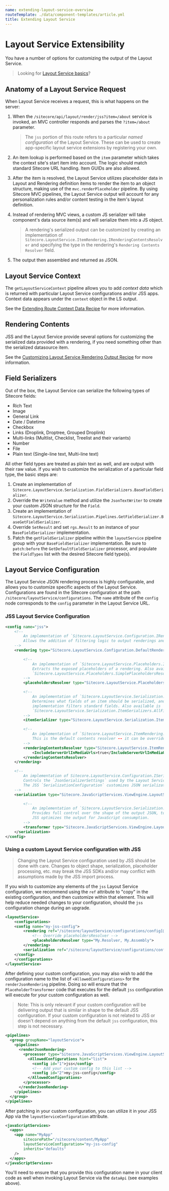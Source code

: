 ```yaml
---
name: extending-layout-service-overview
routeTemplate: ./data/component-templates/article.yml
title: Extending Layout Service
---
```


# Layout Service Extensibility

You have a number of options for customizing the output of the Layout Service.

> Looking for [Layout Service basics](/docs/fundamentals/services/layout-service)?

## Anatomy of a Layout Service Request

When Layout Service receives a request, this is what happens on the server:

1. When the `/sitecore/api/layout/render/jss?item=/about` service is invoked, an MVC controller responds and parses the `?item=/about` parameter.

   > The `jss` portion of this route refers to a particular _named configuration_ of the Layout Service. These can be used to create app-specific layout service extensions by registering your own.

2. An item lookup is performed based on the `item` parameter which takes the context site's start item into account. The logic should match standard Sitecore URL handling. Item GUIDs are also allowed.

3. After the item is resolved, the Layout Service utilizes placeholder data in Layout and Rendering definition items to render the item to an object structure, making use of the `mvc.renderPlaceholder` pipeline. By using Sitecore MVC pipelines, the Layout Service output will account for any personalization rules and/or content testing in the item's layout definition.

4. Instead of rendering MVC views, a custom JS serializer will take component's data source item(s) and will serialize them into a JS object.

   > A rendering's serialized output can be customized by creating an implementation of `Sitecore.LayoutService.ItemRendering.IRenderingContentsResolver` and specifying the type in the rendering's `Rendering Contents Resolver` field.

5. The output then assembled and returned as JSON.

## Layout Service Context

The `getLayoutServiceContext` pipeline allows you to add _context data_ which is returned with particular Layout Service configurations and/or JSS apps. Context data appears under the `context` object in the LS output.

See the [Extending Route Context Data Recipe](/docs/techniques/extending-layout-service/layoutservice-extending-context) for more information.

## Rendering Contents

JSS and the Layout Service provide several options for customizing the serialized data provided with a rendering, if you need something other than the serialized datasource item.

See the [Customizing Layout Service Rendering Output Recipe](/docs/techniques/extending-layout-service/layoutservice-rendering-contents) for more information.

## Field Serializers

Out of the box, the Layout Service can serialize the following types of Sitecore fields:

- Rich Text
- Image
- General Link
- Date / Datetime
- Checkbox
- Links (Droplink, Droptree, Grouped Droplink)
- Multi-links (Multlist, Checklist, Treelist and their variants)
- Number
- File
- Plain text (Single-line text, Multi-line text)

All other field types are treated as plain text as well, and are output with their raw value. If you wish to customize the serialization of a particular field type, the basic steps are:

1. Create an implementation of `Sitecore.LayoutService.Serialization.FieldSerializers.BaseFieldSerializer`.
1. Override the `WriteValue` method and utilize the `JsonTextWriter` to create your custom JSON structure for the `Field`.
1. Create an implementation of `Sitecore.LayoutService.Serialization.Pipelines.GetFieldSerializer.BaseGetFieldSerializer`.
1. Override `SetResult` and set `rgs.Result` to an instance of your `BaseFieldSerializer` implementation.
1. Patch the `getFieldSerializer` pipeline within the `layoutService` pipeline group with your `BaseFieldSerializer` implementation. Be sure to `patch:before` the `GetDefaultFieldSerializer` processor, and populate the `FieldTypes` list with the desired Sitecore field type(s).

## Layout Service Configuration

The Layout Service JSON rendering process is highly configurable, and allows you to customize specific aspects of the Layout Service. Configurations are found in the Sitecore configuration at the path `/sitecore/layoutService/configurations`. The `name` attribute of the `config` node corresponds to the `config` parameter in the Layout Service URL.

### JSS Layout Service Configuration

```xml
<config name="jss">
    <!--
        An implementation of `Sitecore.LayoutService.Configuration.IRenderingConfiguration`.
        Allows the addition of filtering logic to output renderings and placeholders.
    -->
    <rendering type="Sitecore.LayoutService.Configuration.DefaultRenderingConfiguration, Sitecore.LayoutService">

        <!--
            An implementation of `Sitecore.LayoutService.Placeholders.IPlaceholdersResolver`.
            Extracts the exposed placeholders of a rendering. Also available is
            `Sitecore.LayoutService.Placeholders.SimplePlaceholdersResolver`.
        -->
        <placeholdersResolver type="Sitecore.LayoutService.Placeholders.DynamicPlaceholdersResolver, Sitecore.LayoutService"/>

        <!--
            An implementation of `Sitecore.LayoutService.Serialization.ItemSerializers.IItemSerializer`.
            Determines what fields of an item should be serialized, and writes them out as JSON. The default
            implementation filters standard fields. Also available is
            `Sitecore.LayoutService.Serialization.ItemSerializers.AllFieldsItemSerializer`.
        -->
        <itemSerializer type="Sitecore.LayoutService.Serialization.ItemSerializers.DefaultItemSerializer, Sitecore.LayoutService" resolve="true"/>

        <!--
            An implementation of `Sitecore.LayoutService.ItemRendering.ContentsResolvers.IRenderingContentsResolver`.
            This is the default contents resolver -- it can be overridden on a per-rendering basis, as described above.
        -->
        <renderingContentsResolver type="Sitecore.LayoutService.ItemRendering.ContentsResolvers.RenderingContentsResolver, Sitecore.LayoutService">
            <IncludeServerUrlInMediaUrls>true</IncludeServerUrlInMediaUrls>
        </renderingContentsResolver>
    </rendering>

    <!--
        An implementation of Sitecore.LayoutService.Configuration.ISerializationConfiguration.
        Controls the `JsonSerializerSettings` used by the Layout Service, and any transformation of the resulting JSON.
        The JSS `SerializationConfiguration` customizes JSON serialization to preserve the case of dictionary keys.
    -->
    <serialization type="Sitecore.JavaScriptServices.ViewEngine.LayoutService.SerializationConfiguration, Sitecore.JavaScriptServices.ViewEngine">

        <!--
            An implementation of `Sitecore.LayoutService.Serialization.ILayoutTransformer`.
            Provides full control over the shape of the output JSON, to optimize it for the use of specific client needs.
            JSS optimizes the output for JavaScript consumption.
        -->
        <transformer type="Sitecore.JavaScriptServices.ViewEngine.LayoutService.Serialization.LayoutTransformer, Sitecore.JavaScriptServices.ViewEngine"/>
    </serialization>
</config>
```

### Using a custom Layout Service configuration with JSS

> Changing the Layout Service configuration used by JSS should be done with care. Changes to object shape, serialization, placeholder processing, etc. may break the JSS SDKs and/or may conflict with assumptions made by the JSS import process.

If you wish to customize any elements of the `jss` Layout Service configuration, we recommend using the `ref` attribute
to "copy" in the existing configuration, and then customize within that element. This will help reduce needed
changes to your configuration, should the `jss` configuration change during an upgrade.

```xml
<layoutService>
    <configurations>
    <config name="my-jss-config">
        <rendering ref="/sitecore/layoutService/configurations/config[@name='jss']/rendering">
            <!-- Override placeholdersResolver -->
            <placeholdersResolver type="My.Resolver, My.Assembly">
        </rendering>
        <serialization ref="/sitecore/layoutService/configurations/config[@name='jss']/serialization" />
    </config>
    </configurations>
</layoutService>
```

After defining your custom configuration, you may also wish to add the configuration name to the list of `<AllowedConfigurations>` for the `renderJsonRendering` pipeline. Doing so will ensure that the `PlaceholderTransformer` code that executes for the default `jss` configuration will execute for your custom configuration as well.

> Note: This is only relevant if your custom configuration will be delivering output that is similar in shape to the default JSS configuration. If your custom configuration is not related to JSS or doesn't depend on anything from the default `jss` configuration, this step is not necessary.

```xml
<pipelines>
  <group groupName="layoutService">
    <pipelines>
      <renderJsonRendering>
        <processor type="Sitecore.JavaScriptServices.ViewEngine.LayoutService.Pipelines.RenderJsonRendering.AddComponentName, Sitecore.JavaScriptServices.ViewEngine" resolve="true">
          <AllowedConfigurations hint="list">
            <config id="1">jss</config>
            <!-- Add your custom config to this list -->
            <config id="2">my-jss-config</config>
          </AllowedConfigurations>
        </processor>
      </renderJsonRendering>
    </pipelines>
  </group>
</pipelines>
```

After patching in your custom configuration, you can utilize it in your JSS App via the `layoutServiceConfiguration` attribute.

```xml
<javaScriptServices>
  <apps>
    <app name="MyApp"
        sitecorePath="/sitecore/content/MyApp"
        layoutServiceConfiguration="my-jss-config"
        inherits="defaults"
    />
  </apps>
</javaScriptServices>
```

You'll need to ensure that you provide this configuration name in your client code as well when invoking Layout Service via the `dataApi` (see examples above).
